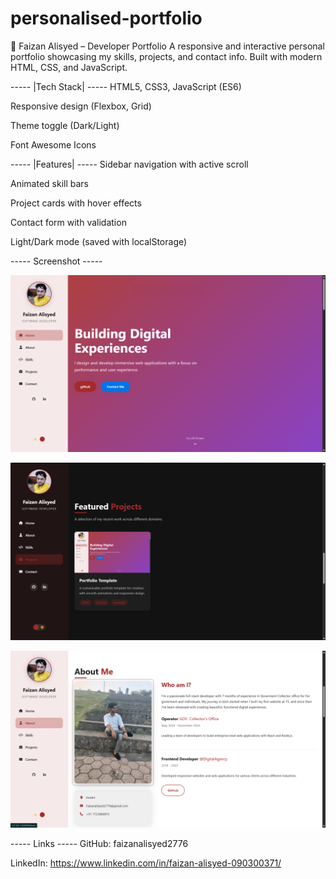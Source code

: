 # personalised-portfolio
💼 Faizan Alisyed – Developer Portfolio
A responsive and interactive personal portfolio showcasing my skills, projects, and contact info. Built with modern HTML, CSS, and JavaScript.

 ----- |Tech Stack| -----
HTML5, CSS3, JavaScript (ES6)

Responsive design (Flexbox, Grid)

Theme toggle (Dark/Light)

Font Awesome Icons

 ----- |Features| -----
Sidebar navigation with active scroll

Animated skill bars

Project cards with hover effects

Contact form with validation

Light/Dark mode (saved with localStorage)

 ----- Screenshot -----

  ![Image Alt](https://github.com/faizanalisyed2776/personalised-portfolio/blob/133a050ac7a062e6601771810e4792d34a616b23/template.png)
 
  
  ![Image Alt](https://github.com/faizanalisyed2776/personalised-portfolio/blob/ac41becef9ab3e17ceac90d636b34a573ccc75e0/Screenshot%202025-06-23%20085910.png)

 
  ![Image Alt](https://github.com/faizanalisyed2776/personalised-portfolio/blob/5623a7a9560c46c64718626e12d77d2f52e99289/Screenshot%202025-06-23%20084311.png)

 
 ----- Links -----
GitHub: faizanalisyed2776

LinkedIn: https://www.linkedin.com/in/faizan-alisyed-090300371/
